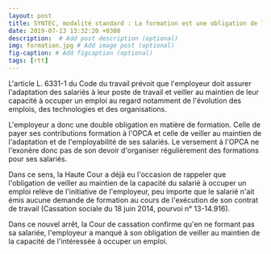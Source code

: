 ```yaml
---
layout: post
title: SYNTEC, modalité standard : La formation est une obligation de l’employeur
date: 2019-07-13 13:32:20 +0300
description:  # Add post description (optional)
img: formation.jpg # Add image post (optional)
fig-caption: # Add figcaption (optional)
tags: [rtt]
---
```

L'article L. 6331-1 du Code du travail prévoit que l'employeur doit assurer l'adaptation des salariés à leur poste de travail et veiller au maintien de leur capacité à occuper un emploi au regard notamment de l'évolution des emplois, des technologies et des organisations.

L'employeur a donc une double obligation en matière de formation. Celle de payer ses contributions formation à l'OPCA et celle de veiller au maintien de l'adaptation et de l'employabilité de ses salariés. Le versement à l'OPCA ne l'exonère donc pas de son devoir d'organiser régulièrement des formations pour ses salariés.

Dans ce sens, la Haute Cour a déjà eu l'occasion de rappeler que l'obligation de veiller au maintien de la capacité du salarié à occuper un emploi relève de l'initiative de l'employeur, peu importe que le salarié n'ait émis aucune demande de formation au cours de l'exécution de son contrat de travail (Cassation sociale du 18 juin 2014, pourvoi n° 13-14.916).

Dans ce nouvel arrêt, la Cour de cassation confirme qu'en ne formant pas sa salariée, l'employeur a manqué à son obligation de veiller au maintien de la capacité de l'intéressée à occuper un emploi.
